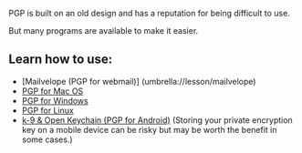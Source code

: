 [Title]: # (Using PGP)
[Order]: # (2)

PGP is built on an old design and has a reputation for being difficult to use.

But many programs are available to make it easier.

## Learn how to use: 

*	[Mailvelope (PGP for webmail)] (umbrella://lesson/mailvelope)
*   [PGP for Mac OS](umbrella://lesson/pgp-for-mac-os-x)
*   [PGP for Windows](umbrella://lesson/pgp-for-windows)
*   [PGP for Linux](umbrella://lesson/pgp-for-linux)
*	[k-9 & Open Keychain (PGP for Android)](umbrella://lesson/k9-apg) (Storing your private encryption key on a mobile device can be risky but may be worth the benefit in some cases.) 


